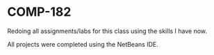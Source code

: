 # COMP-182

Redoing all assignments/labs for this class using the skills I have now.

All projects were completed using the NetBeans IDE.
